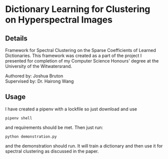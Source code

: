 # Dictionary Learning for Clustering on Hyperspectral Images
## Details
Framework for Spectral Clustering on the Sparse Coefficients of Learned Dictionaries. This framework was created as a part of the project I presented for completion of my Computer Science Honours' degree at the University of the Witwatersrand.  
  
Authored by: Joshua Bruton  
Supervised by: Dr. Hairong Wang
## Usage
I have created a pipenv with a lockfile so just download and use   
~~~
pipenv shell
~~~
and requirements should be met. Then just run:
~~~
python demonstration.py
~~~
and the demonstration should run. It will train a dictionary and then use it for spectral clustering as discussed in the paper.
